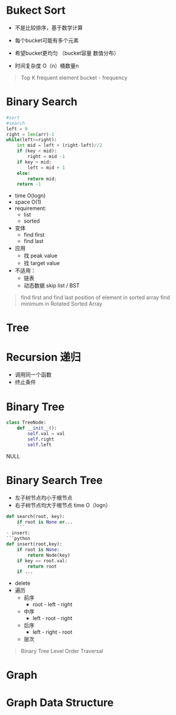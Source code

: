 # Bukect Sort
- 不是比较排序，基于数学计算
- 每个bucket可能有多个元素
- 希望bucket更均匀 （bucket容量 数值分布）

- 时间复杂度 O（n）桶数量n
> Top K frequent element
    bucket - frequency

# Binary Search
```python
#sort
#search
left = 0
right = len(arr)-1
while(left<=right):
    int mid = left + (right-left)//2
    if (key < mid):
        right = mid -1
    if key > mid:
        left = mid + 1
    else:
        return mid;
    return -1
```
- time O(logn)
- space O(1)
- requirement:
    - list
    - sorted
- 变体
    - find first
    - find last
- 应用
    - 找 peak value
    - 找 target value
- 不适用：
    - 链表
    - 动态数据
        skip list / BST
> find first and find last position of element in sorted array
> find minimum in Rotated Sorted Array
# Tree
# Recursion 递归
- 调用同一个函数
- 终止条件
# Binary Tree
```python
class TreeNode:
    def __init__():
        self.val = val
        self.right
        self.left
```
NULL
# Binary Search Tree
- 左子树节点均小于根节点
- 右子树节点均大于根节点
time O（logn）
```python
def search(root, key):
    if root is None or...
    ```
- insert:
```python
def insert(root,key):
    if root is None:
        return Node(key)
    if key == root.val:
        return root
    if ...    
```
- delete
- 遍历
    - 前序
        - root - left - right
    - 中序
        - left - root - right
    - 后序
        - left - right - root
    - 层次
> Binary Tree Level Order Traversal
# Graph
# Graph Data Structure
